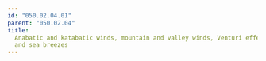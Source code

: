```yaml
---
id: "050.02.04.01"
parent: "050.02.04"
title:
  Anabatic and katabatic winds, mountain and valley winds, Venturi effects, land
  and sea breezes
---
```

